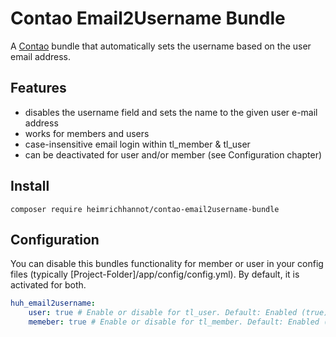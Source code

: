 # Contao Email2Username Bundle

A [Contao](https://contao.org) bundle that automatically sets the username based on the user email address.


## Features

- disables the username field and sets the name to the given user e-mail address
- works for members and users
- case-insensitive email login within tl_member & tl_user
- can be deactivated for user and/or member (see Configuration chapter)

## Install

```
composer require heimrichhannot/contao-email2username-bundle
```

## Configuration

You can disable this bundles functionality for member or user in your config files (typically [Project-Folder]/app/config/config.yml). By default, it is activated for both.

```yaml
huh_email2username:
    user: true # Enable or disable for tl_user. Default: Enabled (true)
    memeber: true # Enable or disable for tl_member. Default: Enabled (true)
```

